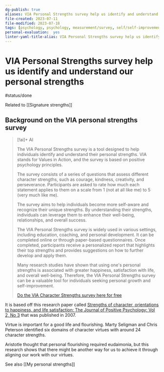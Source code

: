 ```yaml
---
dg-publish: true
aliases: VIA Personal Strengths survey help us identify and understand our personal strengths, VIA survey, survey on character strengths, identifying character strengths through the VIA personal strengths survey, values in action survey, VIA Personal Strengths survey
file-created: 2023-07-11
file-modified: 2023-07-18
tags: [psychology, psychology, measurement/survey, self/self-improvement]
personal-evaluation:  yes
linter-yaml-title-alias: VIA Personal Strengths survey help us identify and understand our personal strengths
---
```


# VIA Personal Strengths survey help us identify and understand our personal strengths

#status/done

Related to [[Signature strengths]]

## Background on the VIA personal strengths survey

> [!ai]+ AI
>
> The VIA Personal Strengths survey is a tool designed to help individuals identify and understand their personal strengths. VIA stands for Values in Action, and the survey is based on positive psychology principles.
>
> The survey consists of a series of questions that assess different character strengths, such as courage, kindness, creativity, and perseverance. Participants are asked to rate how much each statement applies to them on a scale from 1 (not at all like me) to 5 (very much like me).
>
> The survey aims to help individuals become more self-aware and recognize their unique strengths. By understanding their strengths, individuals can leverage them to enhance their well-being, relationships, and overall success.
>
> The VIA Personal Strengths survey is widely used in various settings, including education, coaching, and personal development. It can be completed online or through paper-based questionnaires. Once completed, participants receive a personalized report that highlights their top strengths and provides suggestions on how to further develop and apply them.
>
> Many research studies have shown that using one's personal strengths is associated with greater happiness, satisfaction with life, and overall well-being. Therefore, the VIA Personal Strengths survey can be a valuable tool for individuals seeking personal growth and self-improvement.
>
> [Do the VIA Character Strengths survey here for free](https://www.viacharacter.org/survey/account/register)

It is based off this research paper called [Strengths of character, orientations to happiness, and life satisfaction: The Journal of Positive Psychology: Vol 2, No 3](https://www.tandfonline.com/doi/abs/10.1080/17439760701228938) that was published in 2007.

Virtue is important for a good life and flourishing. Marty Seligman and Chris Peterson identified six domains of character virtues with around 24 character strengths.

Aristotle thought that personal flourishing required eudaimonia, but this research shows that there might be another way for us to achieve it through aligning our work with our virtues.

See also [[My personal strengths]]
